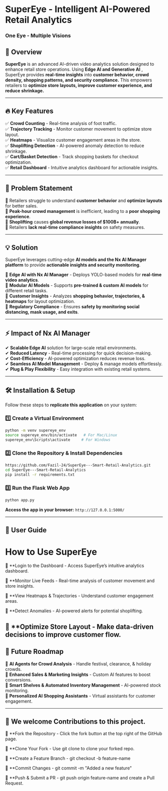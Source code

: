 # SuperEye - Intelligent AI-Powered Retail Analytics



### One Eye - Multiple Visions

## 🚀 Overview
**SuperEye** is an advanced AI-driven video analytics solution designed to enhance retail store operations. Using **Edge AI and Generative AI**  , SuperEye provides **real-time insights**  into **customer behavior, crowd density, shopping patterns, and security compliance.** This empowers retailers to **optimize store layouts, improve customer experience, and reduce shrinkage.**

---

## 🔥 Key Features
✅ **Crowd Counting** - Real-time analysis of foot traffic.  
✅ **Trajectory Tracking** - Monitor customer movement to optimize store layout.  
✅ **Heatmaps** - Visualize customer engagement areas in the store.  
✅ **Shoplifting Detection** - AI-powered anomaly detection to reduce shrinkage.  
✅ **Cart/Basket Detection** - Track shopping baskets for checkout optimization.  
✅ **Retail Dashboard** - Intuitive analytics dashboard for actionable insights.  

---

## 🛒 Problem Statement
🔹 Retailers struggle to understand **customer behavior** and **optimize layouts** for better sales.  
🔹 **Peak-hour crowd management** is inefficient, leading to a **poor shopping experience**.  
🔹 **Shoplifting** causes **global revenue losses of $100B+ annually**.  
🔹 Retailers **lack real-time compliance insights** on safety measures.  

---

## 💡 Solution
SuperEye leverages cutting-edge **AI models and the Nx AI Manager platform** to provide **actionable insights and security monitoring**.  

🔹 **Edge AI with Nx AI Manager** - Deploys YOLO-based models for **real-time video analytics**.  
🔹 **Modular AI Models** - Supports **pre-trained & custom AI models** for different retail tasks.  
🔹 **Customer Insights** - Analyzes **shopping behavior, trajectories, & heatmaps** for layout optimization.  
🔹 **Regulatory Compliance** - Ensures **safety by monitoring social distancing, mask usage, and exits**.  

---

## ⚡ Impact of Nx AI Manager
✔ **Scalable Edge AI** solution for large-scale retail environments.    
✔ **Reduced Latency** - Real-time processing for quick decision-making.    
✔ **Cost-Efficiency** - AI-powered optimization reduces revenue loss.    
✔ **Seamless AI Model Management** - Deploy & manage models effortlessly.    
✔ **Plug & Play Flexibility** - Easy integration with existing retail systems.   

---

## 🛠️ Installation & Setup
Follow these steps to **replicate this application** on your system:

### 1️⃣ Create a Virtual Environment
```bash
python -m venv supereye_env
source supereye_env/bin/activate   # For Mac/Linux
supereye_env\Scripts\activate     # For Windows
```

### 2️⃣ Clone the Repository & Install Dependencies
```bash
https://github.com/Fazil-24/SuperEye---Smart-Retail-Analytics.git
cd SuperEye---Smart-Retail-Analytics
pip install -r requirements.txt
```

### 3️⃣ Run the Flask Web App
```bash
python app.py
```
**Access the app in your browser:** `http://127.0.0.1:5000/`

---
## 📖 User Guide

# How to Use SuperEye

🔹 **Login to the Dashboard - Access SuperEye’s intuitive analytics dashboard.

🔹 **Monitor Live Feeds - Real-time analysis of customer movement and store insights.

🔹 **View Heatmaps & Trajectories - Understand customer engagement areas.

🔹 **Detect Anomalies - AI-powered alerts for potential shoplifting.

🔹 **Optimize Store Layout - Make data-driven decisions to improve customer flow.
---
## 🔭 Future Roadmap
🔹 **AI Agents for Crowd Analysis** - Handle festival, clearance, & holiday crowds.  
🔹 **Enhanced Sales & Marketing Insights** - Custom AI features to boost conversions.  
🔹 **Smart Shelves & Automated Inventory Management** - AI-powered stock monitoring.  
🔹 **Personalized AI Shopping Assistants** - Virtual assistants for customer engagement.  

---

## 🤝 We welcome Contributions to this project.
🔹 **Fork the Repository - Click the fork button at the top right of the GitHub page.

🔹 **Clone Your Fork - Use git clone <your-fork-url> to clone your forked repo.

🔹 **Create a Feature Branch - git checkout -b feature-name

🔹 **Commit Changes - git commit -m "Added a new feature"

🔹 **Push & Submit a PR - git push origin feature-name and create a Pull Request.

